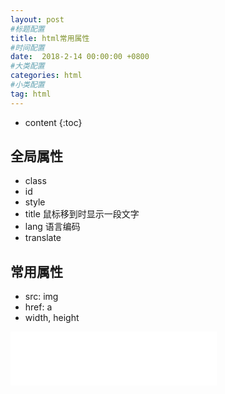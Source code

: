 ```yaml
---
layout: post
#标题配置
title: html常用属性
#时间配置
date:  2018-2-14 00:00:00 +0800
#大类配置
categories: html
#小类配置
tag: html
---
```


* content
{:toc}


## 全局属性
* class
* id
* style
* title 鼠标移到时显示一段文字
* lang 语言编码
* translate


## 常用属性
* src: img
* href: a
* width, height

<iframe frameborder="no" border="0" marginwidth="0" marginheight="0" width=330 height=86 src="//music.163.com/outchain/player?type=2&id=1216675&auto=1&height=66"></iframe>
